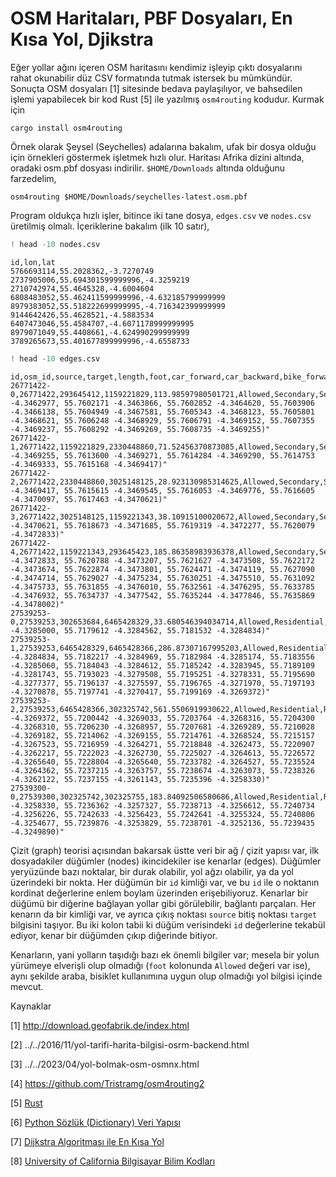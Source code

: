 # OSM Haritaları, PBF Dosyaları, En Kısa Yol, Djikstra  

Eğer yollar ağını içeren OSM haritasını kendimiz işleyip çıktı
dosyalarını rahat okunabilir düz CSV formatında tutmak istersek bu
mümkündür. Sonuçta OSM dosyaları [1] sitesinde bedava paylaşılıyor, ve
bahsedilen işlemi yapabilecek bir kod Rust [5] ile yazılmış
`osm4routing` kodudur. Kurmak için

```
cargo install osm4routing
```

Örnek olarak Şeysel (Seychelles) adalarına bakalım, ufak bir dosya
olduğu için örnekleri göstermek işletmek hızlı olur. Haritası Afrika
dizini altında, oradaki osm.pbf dosyası indirilir.  `$HOME/Downloads`
altında olduğunu farzedelim,

```
osm4routing $HOME/Downloads/seychelles-latest.osm.pbf
```

Program oldukça hızlı işler, bitince iki tane dosya, `edges.csv` ve
`nodes.csv` üretilmiş olmalı. İçeriklerine bakalım (ilk 10 satır),

```python
! head -10 nodes.csv
```

```text
id,lon,lat
5766693114,55.2028362,-3.7270749
2737905006,55.694301599999996,-4.3259219
2710742974,55.4645328,-4.6004604
6808483052,55.462411599999996,-4.632185799999999
8979383052,55.518222699999995,-4.716342399999999
9144642426,55.4628521,-4.5883534
6407473046,55.4584707,-4.6071178999999995
8979071049,55.4408661,-4.624990299999999
3789265673,55.401677899999996,-4.6558733
```

```python
! head -10 edges.csv
```

```text
id,osm_id,source,target,length,foot,car_forward,car_backward,bike_forward,bike_backward,train,wkt
26771422-0,26771422,293645412,1159221829,113.98597980501721,Allowed,Secondary,Secondary,Allowed,Allowed,Forbidden,"LINESTRING(55.7601390 -4.3462977, 55.7602171 -4.3463866, 55.7602852 -4.3464620, 55.7603906 -4.3466138, 55.7604949 -4.3467581, 55.7605343 -4.3468123, 55.7605801 -4.3468621, 55.7606248 -4.3468929, 55.7606791 -4.3469152, 55.7607355 -4.3469237, 55.7608292 -4.3469269, 55.7608735 -4.3469255)"
26771422-1,26771422,1159221829,2330448860,71.52456370873085,Allowed,Secondary,Secondary,Allowed,Allowed,Forbidden,"LINESTRING(55.7608735 -4.3469255, 55.7613600 -4.3469271, 55.7614284 -4.3469290, 55.7614753 -4.3469333, 55.7615168 -4.3469417)"
26771422-2,26771422,2330448860,3025148125,28.923130985314625,Allowed,Secondary,Secondary,Allowed,Allowed,Forbidden,"LINESTRING(55.7615168 -4.3469417, 55.7615615 -4.3469545, 55.7616053 -4.3469776, 55.7616605 -4.3470097, 55.7617463 -4.3470621)"
26771422-3,26771422,3025148125,1159221343,38.10915100020672,Allowed,Secondary,Secondary,Allowed,Allowed,Forbidden,"LINESTRING(55.7617463 -4.3470621, 55.7618673 -4.3471685, 55.7619319 -4.3472277, 55.7620079 -4.3472833)"
26771422-4,26771422,1159221343,293645423,185.86358983936378,Allowed,Secondary,Secondary,Allowed,Allowed,Forbidden,"LINESTRING(55.7620079 -4.3472833, 55.7620788 -4.3473207, 55.7621627 -4.3473508, 55.7622172 -4.3473674, 55.7622874 -4.3473801, 55.7624471 -4.3474119, 55.7627090 -4.3474714, 55.7629027 -4.3475234, 55.7630251 -4.3475510, 55.7631092 -4.3475733, 55.7631855 -4.3476010, 55.7632561 -4.3476295, 55.7633785 -4.3476932, 55.7634737 -4.3477542, 55.7635244 -4.3477846, 55.7635869 -4.3478002)"
27539253-0,27539253,302653684,6465428329,33.680546394034714,Allowed,Residential,Residential,Allowed,Allowed,Forbidden,"LINESTRING(55.7178609 -4.3285000, 55.7179612 -4.3284562, 55.7181532 -4.3284834)"
27539253-1,27539253,6465428329,6465428366,286.87307167995203,Allowed,Residential,Residential,Allowed,Allowed,Forbidden,"LINESTRING(55.7181532 -4.3284834, 55.7182217 -4.3284969, 55.7182984 -4.3285174, 55.7183556 -4.3285060, 55.7184043 -4.3284612, 55.7185242 -4.3283945, 55.7189109 -4.3281743, 55.7193023 -4.3279508, 55.7195251 -4.3278331, 55.7195690 -4.3277377, 55.7196137 -4.3275597, 55.7196765 -4.3271970, 55.7197193 -4.3270878, 55.7197741 -4.3270417, 55.7199169 -4.3269372)"
27539253-2,27539253,6465428366,302325742,561.5506919930622,Allowed,Residential,Residential,Allowed,Allowed,Forbidden,"LINESTRING(55.7199169 -4.3269372, 55.7200442 -4.3269033, 55.7203764 -4.3268316, 55.7204300 -4.3268310, 55.7206230 -4.3268957, 55.7207681 -4.3269289, 55.7210028 -4.3269182, 55.7214062 -4.3269155, 55.7214761 -4.3268524, 55.7215157 -4.3267523, 55.7216959 -4.3264271, 55.7218848 -4.3262473, 55.7220907 -4.3262217, 55.7222023 -4.3262730, 55.7225027 -4.3264613, 55.7226572 -4.3265640, 55.7228804 -4.3265640, 55.7233782 -4.3264527, 55.7235524 -4.3264362, 55.7237215 -4.3263757, 55.7238674 -4.3263073, 55.7238326 -4.3262122, 55.7237155 -4.3261143, 55.7235396 -4.3258330)"
27539300-0,27539300,302325742,302325755,183.84092506580686,Allowed,Residential,Residential,Allowed,Allowed,Forbidden,"LINESTRING(55.7235396 -4.3258330, 55.7236362 -4.3257327, 55.7238713 -4.3256612, 55.7240734 -4.3256226, 55.7242633 -4.3256423, 55.7242641 -4.3255324, 55.7240806 -4.3254677, 55.7239876 -4.3253829, 55.7238701 -4.3252136, 55.7239435 -4.3249890)"
```

Çizit (graph) teorisi açısından bakarsak üstte veri bir ağ / çizit
yapısı var, ilk dosyadakiler düğümler (nodes) ikincidekiler ise
kenarlar (edges). Düğümler yeryüzünde bazı noktalar, bir durak
olabilir, yol ağzı olabilir, ya da yol üzerindeki bir nokta. Her
düğümün bir `id` kimliği var, ve bu `id` ile o noktanın kordinat
değerlerine enlem boylam üzerinden erişebiliyoruz. Kenarlar bir düğümü
bir diğerine bağlayan yollar gibi görülebilir, bağlantı parçaları. Her
kenarın da bir kimliği var, ve ayrıca çıkış noktası `source` bitiş
noktası `target` bilgisini taşıyor. Bu iki kolon tabii ki düğüm
verisindeki `id` değerlerine tekabül ediyor, kenar bir düğümden çıkıp
diğerinde bitiyor.

Kenarların, yani yolların taşıdığı bazı ek önemli bilgiler var; mesela
bir yolun yürümeye elverişli olup olmadığı (`foot` kolonunda `Allowed`
değeri var ise), aynı şekilde araba, bisiklet kullanımına uygun olup
olmadığı yol bilgisi içinde mevcut. 


Kaynaklar

[1] http://download.geofabrik.de/index.html

[2] ../../2016/11/yol-tarifi-harita-bilgisi-osrm-backend.html

[3] ../../2023/04/yol-bolmak-osm-osmnx.html

[4] https://github.com/Tristramg/osm4routing2

[5] <a href="../../2023/01/rust.html">Rust</a>

[6] <a href="../../2023/05/python-sozluk-dictionary.html">Python Sözlük (Dictionary) Veri Yapısı</a>

[7] <a href="https://burakbayramli.github.io/dersblog/algs/algs_035_dijks/dijkstra_algoritmasi_ile_en_kisa_yol.html">Dijkstra Algoritması ile En Kısa Yol</a>

[8] <a href="https://www.ics.uci.edu/~eppstein/161/python/">University of California Bilgisayar Bilim Kodları</a>

